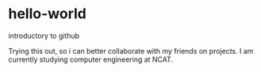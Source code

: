 # hello-world
introductory to github

Trying  this out, so i can better collaborate with my friends on projects.  I am currently studying computer engineering at NCAT.
